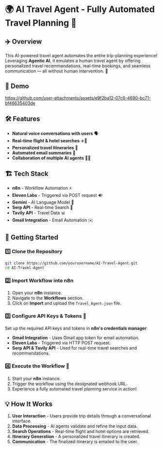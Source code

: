 # 🌍 AI Travel Agent - Fully Automated Travel Planning 🚀

## ✈️ Overview

This AI-powered travel agent automates the entire trip-planning experience! Leveraging **Agentic AI**, it emulates a human travel agent by offering personalized travel recommendations, real-time bookings, and seamless communication — all without human intervention. 🌟

## 🎥 Demo

https://github.com/user-attachments/assets/e9f2ba12-07c6-4690-bc71-bf46635403de



## 🛠️ Features

- **Natural voice conversations with users** 🗣️  
- **Real-time flight & hotel searches** ✈️🏨  
- **Personalized travel itineraries** 📅  
- **Automated email summaries** 📧  
- **Collaboration of multiple AI agents** 🤖🤝  

## 🏗️ Tech Stack

- **n8n** - Workflow Automation ⚡
- **Eleven Labs** - Triggered via POST request 🔊
- **Gemini** - AI Language Model 🧠
- **Serp API** - Real-time Search 🔎
- **Tavily API** - Travel Data 📊
- **Gmail Integration** - Email Automation ✉️

## 🚀 Getting Started

### 1️⃣ Clone the Repository
```bash
git clone https://github.com/yourusername/AI-Travel-Agent.git
cd AI-Travel-Agent
```

### 2️⃣ Import Workflow into n8n
1. Open your **n8n** instance.
2. Navigate to the **Workflows** section.
3. Click on **Import** and upload the `Travel_Agent.json` file.

### 3️⃣ Configure API Keys & Tokens 🔑
Set up the required API keys and tokens in **n8n's credentials manager**:
- **Gmail Integration** - Uses Gmail app token for email automation.
- **Eleven Labs** - Triggered via HTTP POST request.
- **Serp API & Tavily API** - Used for real-time travel searches and recommendations.

### 4️⃣ Execute the Workflow 🎯
1. Start your **n8n** instance.
2. Trigger the workflow using the designated webhook URL.
3. Experience a fully automated travel planning service in action!

## 💡 How It Works

1. **User Interaction** - Users provide trip details through a conversational interface.
2. **Data Processing** - AI agents validate and refine the input data.
3. **Search Operations** - Real-time flight and hotel options are retrieved.
4. **Itinerary Generation** - A personalized travel itinerary is created.
5. **Communication** - The finalized itinerary is emailed to the user.

